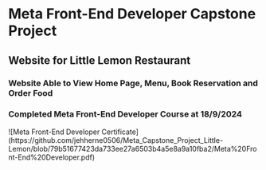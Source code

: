<h1>Meta Front-End Developer Capstone Project</h1>
<h2>Website for Little Lemon Restaurant</h2>
<h3>Website Able to View Home Page, Menu, Book Reservation and Order Food</h3>
<h3>Completed Meta Front-End Developer Course at 18/9/2024</h3>
![Meta Front-End Developer Certificate](https://github.com/jehherne0506/Meta_Capstone_Project_Little-Lemon/blob/79b51677423da733ee27a6503b4a5e8a9a10fba2/Meta%20Front-End%20Developer.pdf)

